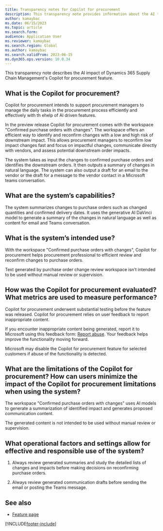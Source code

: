 ```yaml
---
title: Transparency notes for Copilot for procurement
description: This transparency note provides information about the AI technology used in Dynamics 365 Supply Chain Management, along with key considerations and details about how the AI is used, how it was tested and evaluated, and any specific limitations.
author: kamaybac
ms.date: 06/15/2023
ms.topic: article
ms.search.form:
audience: Application User
ms.reviewer: kamaybac
ms.search.region: Global
ms.author: kamaybac
ms.search.validFrom: 2023-06-15
ms.dyn365.ops.version: 10.0.34
---
```


This transparency note describes the AI impact of Dynamics 365 Supply Chain Management's Copilot for procurement feature.

## What is the Copilot for procurement?

Copilot for procurement intends to support procurement managers to manage the daily tasks in the procurement process efficiently and effectively with th ehelp of AI driven features.
  
In the preview release Copilot for procurement comes with the workspace "Confirmed purchase orders with changes". The workspace offers an efficient way to identify and reconfirm changes with a low and high risk of downstream impact. This allows procurement managers to reconfirm low impact changes fast and focus on impactful changes, communicate directly with vendors, and assess potential downstream order impacts.

The system takes as input the changes to confirmed purchase orders and identifies the downstream orders. It then  outputs a summary of changes in natural language. The system can also output a draft for an email to the vendor or the draft for a message to the vendor contact in a Microsoft teams conversation.

## What are the system’s capabilities?

The system summarizes changes to purchase orders such as changed quantities and confirmed delivery dates. It uses the generative AI DaVinci model to generate a summary of the changes in natural language as well as content for email and Teams conversation.  

## What is the system’s intended use?

With the workspace "Confirmed purchase orders with changes", Copilot for procurement helps procurement professional to efficient review and reconfirm changes to purchase orders.

Text generated by purchase order change review workspace isn't intended to be used without manual review or supervision.

## How was the Copilot for procurement evaluated? What metrics are used to measure performance?

Copilot for procurement underwent substantial testing before the feature was released. Copilot for procurement relies on user feedback to report inappropriate content.

If you encounter inappropriate content being generated, report it to Microsoft using this feedback form: [Report abuse](https://msrc.microsoft.com/report/abuse?ThreatType=URL&IncidentType=Responsible%20AI&SourceUrl=https://dynamics.microsoft.com/supply-chain-management/overview/). Your feedback helps improve the functionality moving forward.

Microsoft may disable the Copilot for procurement feature for selected customers if abuse of the functionality is detected.

## What are the limitations of the Copilot for procurement? How can users minimize the impact of the Copilot for procurement limitations when using the system?

The workspace "Confirmed purchase orders with changes" uses AI models to generate a summarization of identified impact and generates proposed communication content.

The generated content is not intended to be used without manual review or supervision.

## What operational factors and settings allow for effective and responsible use of the system?

1. Always review generated summaries and study the detailed lists of changes and impacts before making decisions on reconfirming purchase orders.

1. Always review generated communication drafts before sending the email or  posting the Teams message. 

## See also

- [Feature page]([Link])

[!INCLUDE[footer-include](../includes/footer-banner.md)]
